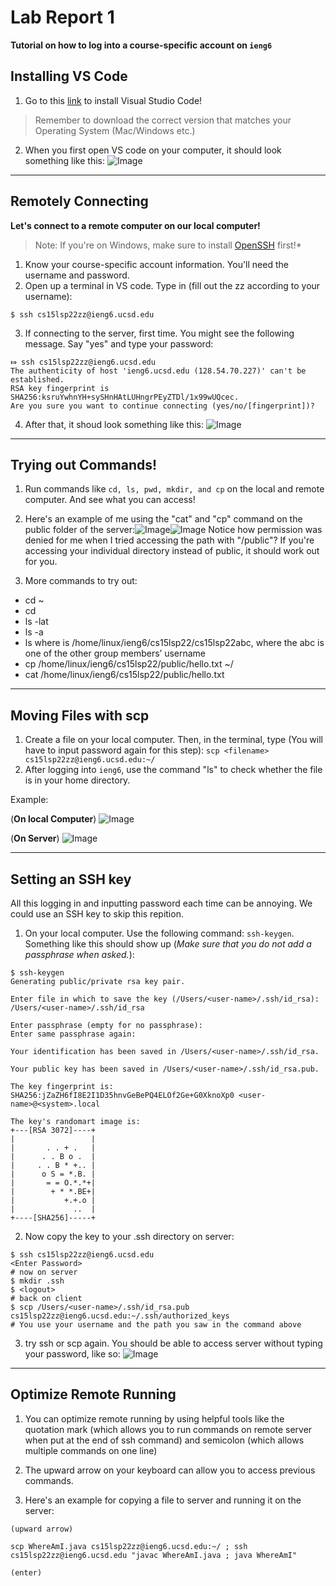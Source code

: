 # Lab Report 1
**Tutorial on how to log into a course-specific account on `ieng6`**
## Installing VS Code

1. Go to this [link](https://code.visualstudio.com/) to install Visual Studio Code! 

> Remember to download the correct version that matches your Operating System (Mac/Windows etc.)

2. When you first open VS code on your computer, it should look something like this:
![Image](Screensho.png)

---

## Remotely Connecting
**Let's connect to a remote computer on our local computer!**

> Note: If you're on Windows, make sure to install [OpenSSH](https://docs.microsoft.com/en-us/windows-server/administration/openssh/openssh_install_firstuse) first!*

1. Know your course-specific account information. You'll need the username and password.
2. Open up a terminal in VS code. Type in (fill out the zz according to your username): 
```
$ ssh cs15lsp22zz@ieng6.ucsd.edu
```
3. If connecting to the server, first time. You might see the following message. Say "yes" and type your password:
```
⤇ ssh cs15lsp22zz@ieng6.ucsd.edu
The authenticity of host 'ieng6.ucsd.edu (128.54.70.227)' can't be established.
RSA key fingerprint is SHA256:ksruYwhnYH+sySHnHAtLUHngrPEyZTDl/1x99wUQcec.
Are you sure you want to continue connecting (yes/no/[fingerprint])?
```
4. After that, it shoud look something like this: ![Image](RemoteConnect.png)

---

## Trying out Commands!
1. Run commands like `cd, ls, pwd, mkdir, and cp` on the local and remote computer. And see what you can access!

2. Here's an example of me using the "cat" and "cp" command on the public folder of the server:![Image](Commands1.png)![Image](Commands2.png) 
Notice how permission was denied for me when I tried accessing the path with "/public"? If you're accessing your individual directory instead of public, it should work out for you.

2. More commands to try out:


* cd ~
* cd
* ls -lat
* ls -a
* ls <directory> where <directory> is /home/linux/ieng6/cs15lsp22/cs15lsp22abc, where the abc is one of the other group members’ username
* cp /home/linux/ieng6/cs15lsp22/public/hello.txt ~/
* cat /home/linux/ieng6/cs15lsp22/public/hello.txt

---

## Moving Files with scp
1. Create a file on your local computer. Then, in the terminal, type (You will have to input password again for this step): 
`scp <filename> cs15lsp22zz@ieng6.ucsd.edu:~/`
2. After logging into `ieng6`, use the command "ls" to check whether the file is in your home directory.

Example:

(**On local Computer**)
![Image](scp1.png)

(**On Server**) 
![Image](scp2.png)

---

## Setting an SSH key
All this logging in and inputting password each time can be annoying. We could use an SSH key to skip this repition.

1. On your local computer. Use the following command: `ssh-keygen`. Something like this should show up (*Make sure that you do not add a passphrase when asked.*):
```
$ ssh-keygen
Generating public/private rsa key pair.

Enter file in which to save the key (/Users/<user-name>/.ssh/id_rsa): /Users/<user-name>/.ssh/id_rsa

Enter passphrase (empty for no passphrase): 
Enter same passphrase again: 

Your identification has been saved in /Users/<user-name>/.ssh/id_rsa.

Your public key has been saved in /Users/<user-name>/.ssh/id_rsa.pub.

The key fingerprint is:
SHA256:jZaZH6fI8E2I1D35hnvGeBePQ4ELOf2Ge+G0XknoXp0 <user-name>@<system>.local

The key's randomart image is:
+---[RSA 3072]----+
|                 |
|       . . + .   |
|      . . B o .  |
|     . . B * +.. |
|      o S = *.B. |
|       = = O.*.*+|
|        + * *.BE+|
|           +.+.o |
|             ..  |
+----[SHA256]-----+
```
2. Now copy the key to your .ssh directory on server:
```
$ ssh cs15lsp22zz@ieng6.ucsd.edu
<Enter Password>
# now on server
$ mkdir .ssh
$ <logout>
# back on client
$ scp /Users/<user-name>/.ssh/id_rsa.pub cs15lsp22zz@ieng6.ucsd.edu:~/.ssh/authorized_keys
# You use your username and the path you saw in the command above
```
3. try ssh or scp again. You should be able to access server without typing your password, like so:
![Image](image17.png)

---

## Optimize Remote Running
1. You can optimize remote running by using helpful tools like the quotation mark (which allows you to run commands on remote server when put at the end of ssh command) and semicolon (which allows multiple commands on one line)

2. The upward arrow on your keyboard can allow you to access previous commands.

3. Here's an example for copying a file to server and running it on the server:
```
(upward arrow) 

scp WhereAmI.java cs15lsp22zz@ieng6.ucsd.edu:~/ ; ssh cs15lsp22zz@ieng6.ucsd.edu "javac WhereAmI.java ; java WhereAmI"

(enter)
```